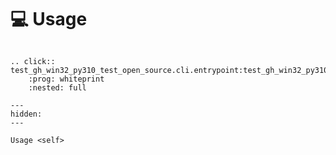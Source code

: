 <!--
SPDX-FileCopyrightText: © 2024 Romain Brault <mail@romainbrault.com>

SPDX-License-Identifier: CC-BY-4.0
-->

# 💻 Usage

```{eval-rst}

.. click:: test_gh_win32_py310_test_open_source.cli.entrypoint:test_gh_win32_py310_test_open_source
    :prog: whiteprint
    :nested: full
```

```{toctree}
---
hidden:
---

Usage <self>
```
